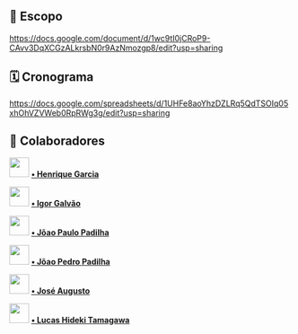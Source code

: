 ## 📔 Escopo
https://docs.google.com/document/d/1wc9tI0jCRoP9-CAvv3DqXCGzALkrsbN0r9AzNmozgp8/edit?usp=sharing

## 🗓 Cronograma
  https://docs.google.com/spreadsheets/d/1UHFe8aoYhzDZLRq5QdTSOIq05xhOhVZVWeb0RpRWg3g/edit?usp=sharing

## 🤝 Colaboradores


<img src="https://avatars.githubusercontent.com/u/98772195?v=4" height="35px"> **[ • Henrique Garcia](https://github.com/rikegb " • Henrique Garcia")**

<img src="https://avatars.githubusercontent.com/u/102822602?v=4" height="35px"> **[ • Igor Galvão](https://github.com/IgorGalvao1 " • Igor Galvão")**

<img src="https://avatars.githubusercontent.com/u/78259587?v=4" height="35px"> **[ • Jõao Paulo Padilha](https://github.com/lucasfinotirodrigues " • Jõao Paulo Padilha")**

<img src="https://avatars.githubusercontent.com/u/100220214?v=4" height="35px"> **[ • Jõao Pedro Padilha](https://github.com/Ricardoxt1 " • João Pedro Padilha")**

<img src="https://avatars.githubusercontent.com/u/102824215?v=4" height="35px"> **[ • José Augusto](https://github.com/JoseAugusto83 " • José Augusto")**

<img src="https://avatars.githubusercontent.com/u/101585750?v=4" height="35px"> **[ • Lucas Hideki Tamagawa](https://github.com/LucasTamagawa " • Lucas Hideki Tamagawa")**

